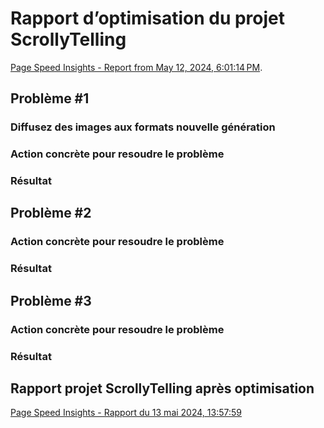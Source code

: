#  Rapport d’optimisation du projet ScrollyTelling

[Page Speed Insights - Report from May 12, 2024, 6:01:14 PM](https://pagespeed.web.dev/analysis/https-yavuz-selim-tim-momo-com/c7j161d2wp?form_factor=desktop).

## Problème #1
### Diffusez des images aux formats nouvelle génération


### Action concrète pour resoudre le problème




### Résultat


## Problème #2
### 


### Action concrète pour resoudre le problème


### Résultat


## Problème #3
### 


### Action concrète pour resoudre le problème


### Résultat


## Rapport projet ScrollyTelling après optimisation
[Page Speed Insights - Rapport du 13 mai 2024, 13:57:59](https://pagespeed.web.dev/analysis/https-yavuz-selim-tim-momo-com/06jp01wl6h?form_factor=desktop)
